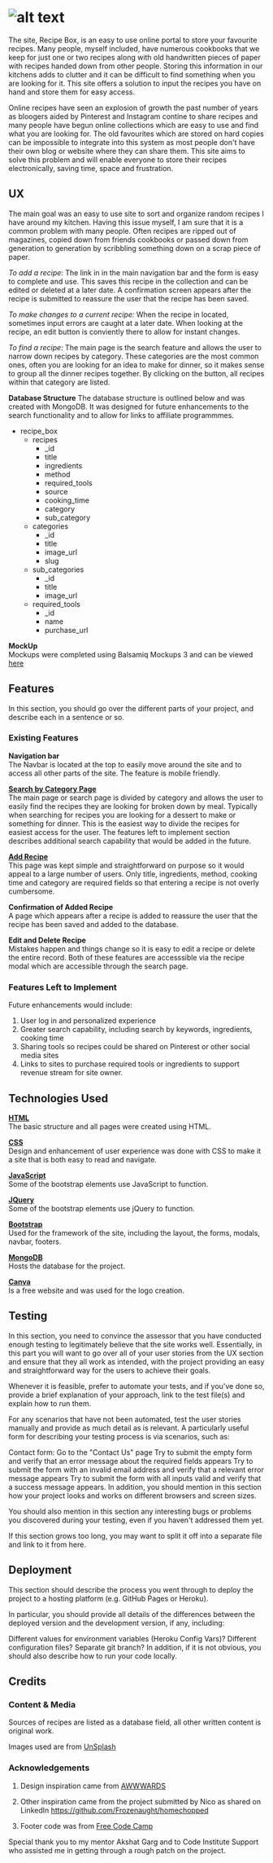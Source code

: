 # ![alt text](./static/images/Recipe_Box.jpg "Recipe Box logo")

The site, Recipe Box, is an easy to use online portal to store your favourite recipes.  Many people, myself included, have numerous cookbooks that
we keep for just one or two recipes along with old handwritten pieces of paper with recipes handed down from other people. Storing this information in our 
kitchens adds to clutter and it can be difficult to find something when you are looking for it.  This site offers a solution to input the recipes you have on hand
and store them for easy access.

Online recipes have seen an explosion of growth the past number of years as bloogers aided by Pinterest and Instagram contine to share recipes 
and many people have begun online collections which are easy to use and find what you are looking for.  The old favourites which are stored on hard copies
can be impossible to integrate into this system as most people don't have their own blog or website where they can share them.  This site aims to solve this problem 
and will enable everyone to store their recipes electronically, saving time, space and frustration.  

## UX

The main goal was an easy to use site to sort and organize random recipes I have around my kitchen.  Having this issue myself, I am sure that it is a common problem with many people.
Often recipes are ripped out of magazines, copied down from friends cookbooks or passed down from generation to generation by scribbling something down on a scrap piece of paper.

*To add a recipe:* 
The link in in the main navigation bar and the form is easy to complete and use.  This saves this recipe in the collection and can be edited or deleted at a later date.
A confirmation screen appears after the recipe is submitted to reassure the user that the recipe has been saved. 

*To make changes to a current recipe:*
When the recipe in located, sometimes input errors are caught at a later date.  When looking at the recipe, an edit button is conviently there to allow for instant changes.

*To find a recipe:*
The main page is the search feature and allows the user to narrow down recipes by category.  These categories are the most common ones, often you are looking for an idea to make for dinner, 
so it makes sense to group all the dinner recipes together.  By clicking on the button, all recipes within that category are listed.

**Database Structure**
The database structure is outlined below and was created with MongoDB.  It was designed for future enhancements to the search functionality and to allow for links to affiliate programmmes.

* recipe_box
  + recipes
    + _id
    + title
    + ingredients
    + method
    + required_tools
    + source
    + cooking_time
    + category
    + sub_category
  + categories
    + _id
    + title
    + image_url
    + slug
  + sub_categories
    + _id
    + title
    + image_url
  + required_tools
    + _id
    + name
    + purchase_url

**MockUp**  
Mockups were completed using Balsamiq Mockups 3 and can be viewed [here](./static/mockups/RecipeSite.pdf")

## Features
In this section, you should go over the different parts of your project, and describe each in a sentence or so.

### Existing Features
**Navigation bar**  
The Navbar is located at the top to easily move around the site and to access all other parts of the site.  The feature is mobile
friendly.  

**[Search by Category Page]()**  
The main page or search page is divided by category and allows the user to easily find the recipes they are looking for broken down by meal.
Typically when searching for recipes you are looking for a dessert to make or something for dinner.  This is the easiest way to divide the recipes for easiest access for the user.
The features left to implement section describes additional search capability that would be added in the future. 

**[Add Recipe]()**  
This page was kept simple and straightforward on purpose so it would appeal to a large number of users.
Only title, ingredients, method, cooking time and category are required fields so that entering a recipe is not overly cumbersome. 

**Confirmation of Added Recipe**  
A page which appears after a recipe is added to reassure the user that the recipe has been saved and added to the database.

**Edit and Delete Recipe**  
Mistakes happen and things change so it is easy to edit a recipe or delete the entire record.  Both of these features are accesssible via the recipe modal which are accessible through the search page.

### Features Left to Implement
Future enhancements would include: 
1.  User log in and personalized experience
2.  Greater search capability, including search by keywords, ingredients, cooking time
3.  Sharing tools so recipes could be shared on Pinterest or other social media sites
4.  Links to sites to purchase required tools or ingredients to support revenue stream for site owner. 

## Technologies Used
**[HTML](https://html.spec.whatwg.org/multipage/)**  
  The basic structure and all pages were created using HTML.

**[CSS](https://www.w3.org/Style/CSS/Overview.en.html)**  
  Design and enhancement of user experience was done with CSS to make it a site that is both easy to read and navigate. 

**[JavaScript](http://www.ecmascript.org/)**  
  Some of the bootstrap elements use JavaScript to function.

**[JQuery](https://jquery.com/)**  
  Some of the bootstrap elements use jQuery to function.

**[Bootstrap](https://getbootstrap.com/)**  
Used for the framework of the site, including the layout, the forms, modals, navbar, footers.

**[MongoDB](https://www.mongodb.com/)**  
Hosts the database for the project. 

**[Canva](https://www.canva.com/)**  
Is a free website and was used for the logo creation. 

## Testing
In this section, you need to convince the assessor that you have conducted enough testing to legitimately believe that the site works well. Essentially, in this part you will want to go over all of your user stories from the UX section and ensure that they all work as intended, with the project providing an easy and straightforward way for the users to achieve their goals.

Whenever it is feasible, prefer to automate your tests, and if you've done so, provide a brief explanation of your approach, link to the test file(s) and explain how to run them.

For any scenarios that have not been automated, test the user stories manually and provide as much detail as is relevant. A particularly useful form for describing your testing process is via scenarios, such as:

Contact form:
Go to the "Contact Us" page
Try to submit the empty form and verify that an error message about the required fields appears
Try to submit the form with an invalid email address and verify that a relevant error message appears
Try to submit the form with all inputs valid and verify that a success message appears.
In addition, you should mention in this section how your project looks and works on different browsers and screen sizes.

You should also mention in this section any interesting bugs or problems you discovered during your testing, even if you haven't addressed them yet.

If this section grows too long, you may want to split it off into a separate file and link to it from here.

## Deployment
This section should describe the process you went through to deploy the project to a hosting platform (e.g. GitHub Pages or Heroku).

In particular, you should provide all details of the differences between the deployed version and the development version, if any, including:

Different values for environment variables (Heroku Config Vars)?
Different configuration files?
Separate git branch?
In addition, if it is not obvious, you should also describe how to run your code locally.

## Credits
### Content & Media
Sources of recipes are listed as a database field, all other written content is original work. 

Images used are from [UnSplash](https://unsplash.com/)

### Acknowledgements
1. Design inspiration came from [AWWWARDS](https://www.awwwards.com/sites/outdoor-dreams)

2. Other inspiration came from the project submitted by Nico as shared on LinkedIn
https://github.com/Frozenaught/homechopped

3. Footer code was from [Free Code Camp](https://www.freecodecamp.org/news/how-to-keep-your-footer-where-it-belongs-59c6aa05c59c/)

Special thank you to my mentor Akshat Garg and to Code Institute Support who assisted me in getting through a rough patch on the project.

